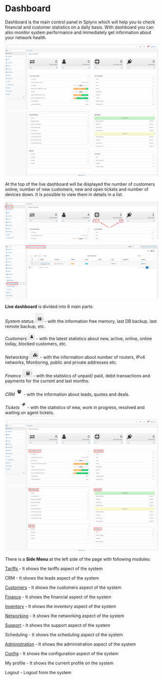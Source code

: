Dashboard
=========

Dashboard is the main control panel in Splynx which will help you to check financial and customer statistics on a daily basis. With dashboard you can also monitor system performance and immediately get information about your network health.

![Dashboard1](dashboard1.png)
![Dashboard2](dashboard2.png)

At the top of the live dashboard will be displayed the number of customers online, number of new customers, new and open tickets and number of devices down. It is possible to view them in details in a list.

![Screenshot](dashboard3.png)

![Screenshot](dashboard4.png)

**Live dashboard** is divided into 6 main parts:

_System status_ <icon class="image-icon">![icon](Screenshot_at_May_12_16-55-54.png)</icon> - with the information free memory, last DB backup, last remote backup, etc.

_Customers_ <icon class="image-icon">![icon](Screenshot_at_May_12_16-57-33.png)</icon> - with the latest statistics about new, active, online, online today, blocked customers, etc.

_Networking_ <icon class="image-icon">![icon](Screenshot_at_May_12_16-56-17.png)</icon> - with the information about number of routers, IPv4 networks, Monitoring, public and private addresses etc.

_Finance_ <icon class="image-icon">![icon](Screenshot_at_May_12_16-56-28.png)</icon> - with the statistics of unpaid/ paid, debit transactions and payments for the current and last months.

_CRM_ <icon class="image-icon">![icon](dashboard5.png)</icon> - with the information about leads, quotes and deals.

_Tickets_ <icon class="image-icon">![icon](dashboard6.png)</icon> - with the statistics of new, work in progress, resolved and waiting on agent tickets.

![Dashboard1](dashboard7.png)
![Dashboard2](dashboard8.png)

There is a **Side Menu** at the left side of the page with following modules:

[Tariffs](../../configuring_tariff_plans/configuring_tariff_plans.md) - It shows the tariffs aspect of the system

CRM - It shows the leads aspect of the system

[Customers](../../customer_management/customer_management.md) - It shows the customers aspect of the system

[Finance](../../finance/finance.md) - It shows the financial aspect of the system

[Inventory](../../inventory/inventory.md) - It shows the inventory aspect of the system

[Networking](../../networking/networking.md) - It shows the networking aspect of the system

[Support](../../support_tickets_messages/support_tickets_messages.md) - It shows the support aspect of the system

Scheduling - It shows the scheduling aspect of the system

[Administration](../../administration/administration.md) - It shows the administration aspect of the system

[Config](../../configuration/configuration.md) - It shows the configuration aspect of the system

My profile - It shows the current profile on the system

Logout - Logout from the system
